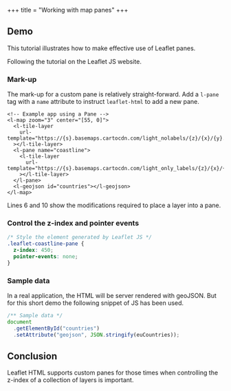 +++
title = "Working with map panes"
+++

## Demo

This tutorial illustrates how to make effective use of Leaflet panes.

<style>
.leaflet-coastline-pane {
  z-index: 450;
  pointer-events: none;
}
</style>

<l-map zoom="3" center="[55, 0]">
  <l-tile-layer url-template="https://{s}.basemaps.cartocdn.com/light_nolabels/{z}/{x}/{y}.png"></l-tile-layer>
  <l-pane name="coastline">
    <l-tile-layer url-template="https://{s}.basemaps.cartocdn.com/light_only_labels/{z}/{x}/{y}.png"></l-tile-layer>
  </l-pane>
  <l-geojson id="countries"></l-geojson>
</l-map>

<script type="text/javascript" src="/leaflet-html/panes/eu-countries.js"></script>
<script type="text/javascript" src="/panes/eu-countries.js"></script>
<script>
document.getElementById("countries").setAttribute("geojson", JSON.stringify(euCountries))
</script>

Following the tutorial on the Leaflet JS website.

### Mark-up

The mark-up for a custom pane is relatively straight-forward.
Add a `l-pane` tag with a `name` attribute to instruct `leaflet-html` to add a new pane.

```html,hl_lines=6 10,linenos
<!-- Example app using a Pane -->
<l-map zoom="3" center="[55, 0]">
  <l-tile-layer
    url-template="https://{s}.basemaps.cartocdn.com/light_nolabels/{z}/{x}/{y}.png"
  ></l-tile-layer>
  <l-pane name="coastline">
    <l-tile-layer
      url-template="https://{s}.basemaps.cartocdn.com/light_only_labels/{z}/{x}/{y}.png"
    ></l-tile-layer>
  </l-pane>
  <l-geojson id="countries"></l-geojson>
</l-map>
```

Lines 6 and 10 show the modifications required to place a layer into a pane.

### Control the z-index and pointer events

```css
/* Style the element generated by Leaflet JS */
.leaflet-coastline-pane {
  z-index: 450;
  pointer-events: none;
}
```

### Sample data

In a real application, the HTML will be server rendered with geoJSON.
But for this short demo the following snippet of JS has been used.

```js
/** Sample data */
document
  .getElementById("countries")
  .setAttribute("geojson", JSON.stringify(euCountries));
```

## Conclusion

Leaflet HTML supports custom panes for those times when controlling
the z-index of a collection of layers is important.


